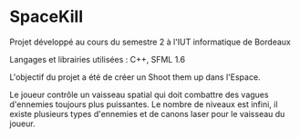 # SpaceKill

Projet développé au cours du semestre 2 à l'IUT informatique de Bordeaux

Langages et librairies utilisées : C++, SFML 1.6

L'objectif du projet a été de créer un Shoot them up dans l'Espace.

Le joueur contrôle un vaisseau spatial qui doit combattre des vagues d'ennemies toujours plus puissantes. Le nombre de niveaux est infini, il existe plusieurs types d'ennemies et de canons laser pour le vaisseau du joueur.
